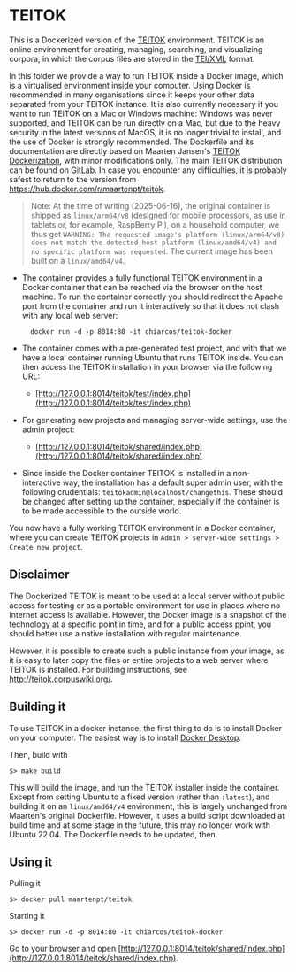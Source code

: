 # TEITOK

This is a Dockerized version of the [TEITOK](http://www.teitok.org/) environment. TEITOK is an online environment for creating, managing, searching, and visualizing corpora, in which the corpus files are stored in the [TEI/XML](https://tei-c.org/) format.  

In this folder we provide a way to run TEITOK inside a Docker image, which is a virtualised
environment inside your computer. Using Docker is recommended in many organisations since it keeps 
your other data separated from your TEITOK instance. It is also currently necessary if you
want to run TEITOK on a Mac or Windows machine: Windows was never supported, and 
TEITOK can be run directly on a Mac, but due to the heavy security in the latest
versions of MacOS, it is no longer trivial to install, and the use of Docker is strongly 
recommended. The Dockerfile and its documentation are directly based on Maarten Jansen's [TEITOK Dockerization](https://hub.docker.com/r/maartenpt/teitok), with minor modifications only. The main TEITOK distribution can be found on [GitLab](https://gitlab.com/maartenes/TEITOK/). In case you encounter any difficulties, it is probably safest to return to the version from https://hub.docker.com/r/maartenpt/teitok.


> Note: At the time of writing (2025-06-16), the original container is shipped as `linux/arm64/v8` (designed for mobile processors, as use in tablets or, for example, RaspBerry Pi), on a household computer, we thus get `WARNING: The requested image's platform (linux/arm64/v8) does not match the detected host platform (linux/amd64/v4) and no specific platform was requested`. The current image has been built on a `linux/amd64/v4`.

- The container provides a fully functional TEITOK environment in a Docker container that can be reached via the browser on the host machine. To run the container correctly you should redirect the Apache port from the container and run it interactively so that it
does not clash with any local web server:

		docker run -d -p 8014:80 -it chiarcos/teitok-docker

- The container comes with a pre-generated test project, and with that we have a local container running Ubuntu that runs TEITOK inside. You can then access the TEITOK installation in your browser via the following URL:

	- [http://127.0.0.1:8014/teitok/test/index.php](http://127.0.0.1:8014/teitok/test/index.php)

- For generating new projects and managing server-wide settings, use the admin project:

	- [http://127.0.0.1:8014/teitok/shared/index.php](http://127.0.0.1:8014/teitok/shared/index.php)

- Since inside the Docker container TEITOK is installed in a non-interactive way, the installation has a default super admin user, with the following crudentials: `teitokadmin@localhost/changethis`. These should be changed after setting up the container, especially if the container is to be made accessible to the outside world.

You now have a fully working TEITOK environment in a Docker container, where you can create TEITOK projects in `Admin > server-wide settings > Create new project`.

## Disclaimer

The Dockerized TEITOK is meant to be used at a local server without public access for testing or as a portable environment for use in places where no internet access is available. However, the Docker image is a snapshot of the technology at a specific point in time, and for a public access ppint, you should better use a native installation with regular maintenance.

However, it is possible to create such a public instance from your image, as it is easy to later copy the files or entire projects to a web server where TEITOK is installed. For building instructions, see http://teitok.corpuswiki.org/.


## Building it

To use TEITOK in a docker instance, the first thing to do is to install Docker on your computer. The easiest way is to install [Docker Desktop](https://docs.docker.com/desktop/). 

Then, build with

	$> make build

This will build the image, and run the TEITOK installer inside the container. Except from setting Ubuntu to a fixed version (rather than `:latest`), and building it on an `linux/amd64/v4` environment, this is largely unchanged from Maarten's original Dockerfile. However, it uses a build script downloaded at build time and at some stage in the future, this may no longer work with Ubuntu 22.04. The Dockerfile needs to be updated, then.

## Using it

Pulling it

	$> docker pull maartenpt/teitok

Starting it

	$> docker run -d -p 8014:80 -it chiarcos/teitok-docker

Go to your browser and open [http://127.0.0.1:8014/teitok/shared/index.php](http://127.0.0.1:8014/teitok/shared/index.php).